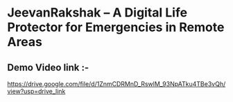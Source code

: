 # JeevanRakshak – A Digital Life Protector for Emergencies in Remote Areas

## Demo Video link :- 

https://drive.google.com/file/d/1ZnmCDRMnD_RswlM_93NpATku4TBe3vQh/view?usp=drive_link
